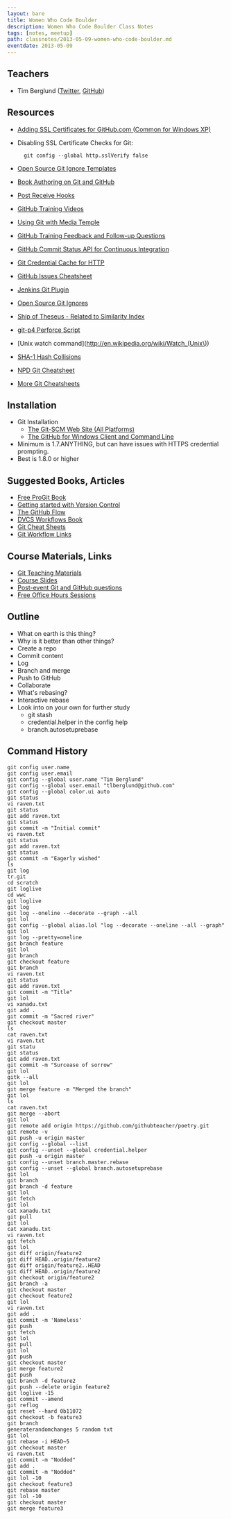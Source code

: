 ```yaml
---
layout: bare
title: Women Who Code Boulder
description: Women Who Code Boulder Class Notes
tags: [notes, meetup]
path: classnotes/2013-05-09-women-who-code-boulder.md
eventdate: 2013-05-09
---
```


## Teachers
* Tim Berglund ([Twitter](http://twitter.com/tlberglund), [GitHub](https://github.com/tlberglund))

## Resources

* [Adding SSL Certificates for GitHub.com (Common for Windows XP)](http://stackoverflow.com/questions/3777075/https-github-access/4454754#4454754)
* Disabling SSL Certificate Checks for Git:

        git config --global http.sslVerify false
* [Open Source Git Ignore Templates](https://github.com/github/gitignore)
* [Book Authoring on Git and GitHub](http://teach.github.com/articles/book-authoring-using-git-and-github/)
* [Post Receive Hooks](https://help.github.com/articles/post-receive-hooks)
* [GitHub Training Videos](http://training.github.com/resources/videos/)
* [Using Git with Media Temple](http://carl-topham.com/theblog/post/using-git-media-temple/)
* [GitHub Training Feedback and Follow-up Questions](https://github.com/githubtraining/feedback/issues?state=open)
* [GitHub Commit Status API for Continuous Integration](https://github.com/blog/1227-commit-status-api)
* [Git Credential Cache for HTTP](http://teach.github.com/articles/lesson-git-credential-cache/)
* [GitHub Issues Cheatsheet](http://teach.github.com/articles/github-issues-cheatsheet/)
* [Jenkins Git Plugin](https://wiki.jenkins-ci.org/display/JENKINS/Git+Plugin)
* [Open Source Git Ignores](https://github.com/github/gitignore)
* [Ship of Theseus - Related to Similarity Index](http://en.wikipedia.org/wiki/Ship_of_Theseus)
* [git-p4 Perforce Script](http://answers.perforce.com/articles/KB_Article/Git-P4)
* [Unix watch command](http://en.wikipedia.org/wiki/Watch_(Unix\))
* [SHA-1 Hash Collisions](http://git-scm.com/book/ch6-1.html#A-SHORT-NOTE-ABOUT-SHA-1)
* [NPD Git Cheatsheet](http://ndpsoftware.com/git-cheatsheet.html)
* [More Git Cheatsheets](http://teach.github.com/articles/git-cheatsheets/)

## Installation
* Git Installation
    * [The Git-SCM Web Site (All Platforms)](http://git-scm.com)
    * [The GitHub for Windows Client and Command Line](http://windows.github.com)
* Minimum is 1.7.ANYTHING, but can have issues with HTTPS credential prompting.
* Best is 1.8.0 or higher

## Suggested Books, Articles
* [Free ProGit Book](http://git-scm.com/book)
* [Getting started with Version Control](http://teach.github.com/articles/lesson-new-to-version-control/)
* [The GitHub Flow](http://scottchacon.com/2011/08/31/github-flow.html)
* [DVCS Workflows Book](https://github.com/zkessin/dvcs-workflows)
* [Git Cheat Sheets](http://teach.github.com/articles/git-cheatsheets/)
* [Git Workflow Links](https://pinboard.in/u:matthew.mccullough/t:git+workflow)

## Course Materials, Links
* [Git Teaching Materials](http://teach.github.com)
* [Course Slides](http://teach.github.com/articles/course-slides/)
* [Post-event Git and GitHub questions](https://github.com/githubtraining/feedback/)
* [Free Office Hours Sessions](http://training.github.com/web/free-classes/)

## Outline

* What on earth is this thing?
* Why is it better than other things?
* Create a repo
* Commit content
* Log
* Branch and merge
* Push to GitHub
* Collaborate
* What's rebasing?
* Interactive rebase
* Look into on your own for further study
  * git stash
  * credential.helper in the config help
  * branch.autosetuprebase
  

## Command History

    git config user.name
    git config user.email
    git config --global user.name "Tim Berglund"
    git config --global user.email "tlberglund@github.com"
    git config --global color.ui auto
    git status
    vi raven.txt
    git status
    git add raven.txt
    git status
    git commit -m "Initial commit"
    vi raven.txt
    git status
    git add raven.txt
    git status
    git commit -m "Eagerly wished"
    ls
    git log
    tr.git
    cd scratch
    git loglive
    cd wwc
    git loglive
    git log
    git log --oneline --decorate --graph --all
    git lol
    git config --global alias.lol "log --decorate --oneline --all --graph"
    git lol
    git log --pretty=oneline
    git branch feature
    git lol
    git branch
    git checkout feature
    git branch
    vi raven.txt
    git status
    git add raven.txt
    git commit -m "Title"
    git lol
    vi xanadu.txt
    git add .
    git commit -m "Sacred river"
    git checkout master
    ls
    cat raven.txt
    vi raven.txt
    git statu
    git status
    git add raven.txt
    git commit -m "Surcease of sorrow"
    git lol
    gitk --all
    git lol
    git merge feature -m "Merged the branch"
    git lol
    ls
    cat raven.txt
    git merge --abort
    git lol
    git remote add origin https://github.com/githubteacher/poetry.git
    git remote -v
    git push -u origin master
    git config --global --list
    git config --unset --global credential.helper
    git push -u origin master
    git config --unset branch.master.rebase
    git config --unset --global branch.autosetuprebase
    git lol
    git branch
    git branch -d feature
    git lol
    git fetch
    git lol
    cat xanadu.txt
    git pull
    git lol
    cat xanadu.txt
    vi raven.txt
    git fetch
    git lol
    git diff origin/feature2
    git diff HEAD..origin/feature2
    git diff origin/feature2..HEAD
    git diff HEAD..origin/feature2
    git checkout origin/feature2
    git branch -a
    git checkout master
    git checkout feature2
    git lol
    vi raven.txt
    git add .
    git commit -m 'Nameless'
    git push
    git fetch
    git lol
    git pull
    git lol
    git push
    git checkout master
    git merge feature2
    git push
    git branch -d feature2
    git push --delete origin feature2
    git loglive -15
    git commit --amend
    git reflog
    git reset --hard 0b11072
    git checkout -b feature3
    git branch
    generaterandomchanges 5 random txt
    git lol
    git rebase -i HEAD~5
    git checkout master
    vi raven.txt
    git commit -m "Nodded"
    git add .
    git commit -m "Nodded"
    git lol -10
    git checkout feature3
    git rebase master
    git lol -10
    git checkout master
    git merge feature3

